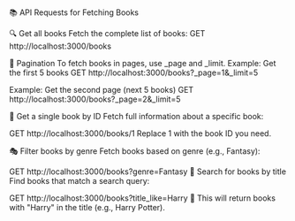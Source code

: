 📚 API Requests for Fetching Books

🔍 Get all books
Fetch the complete list of books:
GET http://localhost:3000/books

📄 Pagination
To fetch books in pages, use _page and _limit.
Example: Get the first 5 books
GET http://localhost:3000/books?_page=1&_limit=5

Example: Get the second page (next 5 books)
GET http://localhost:3000/books?_page=2&_limit=5

🎯 Get a single book by ID
Fetch full information about a specific book:

GET http://localhost:3000/books/1
Replace 1 with the book ID you need.

🎭 Filter books by genre
Fetch books based on genre (e.g., Fantasy):

GET http://localhost:3000/books?genre=Fantasy
🔎 Search for books by title
Find books that match a search query:

GET http://localhost:3000/books?title_like=Harry
📌 This will return books with "Harry" in the title (e.g., Harry Potter).
